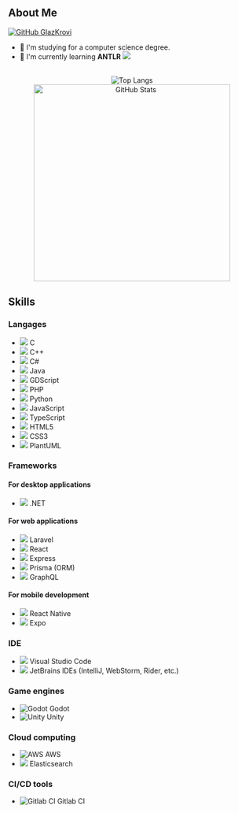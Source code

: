## About Me

 <a href="https://github.com/GlazKrovi">
    <img src="https://img.shields.io/github/followers/GlazKrovi?label=follow&style=social" alt="GitHub GlazKrovi" />
</a>
  
- 🔭 I'm studying for a computer science degree.
- 🌱 I'm currently learning **ANTLR** ![](https://img.shields.io/badge/ANTLR-9DC3FF?style=flat&logo=antlr&logoColor=black)

<div align="center">
  <br />
  <img src="https://github-readme-stats.vercel.app/api/top-langs/?username=GlazKrovi&layout=compact&theme=dark&hide_border=true" alt="Top Langs" />
  <br />
  <img src="https://github-readme-stats.vercel.app/api?username=GlazKrovi&show_icons=true&theme=bear" width="400" alt="GitHub Stats" />
  <br />
</div>

## Skills

### Langages

- ![](https://api.iconify.design/devicon:c.svg) C
- ![](https://api.iconify.design/devicon:cplusplus.svg) C++
- ![](https://api.iconify.design/devicon:csharp.svg) C#
- ![](https://api.iconify.design/devicon:java-wordmark.svg) Java
- ![](https://api.iconify.design/vscode-icons:file-type-gdscript.svg) GDScript
- ![](https://api.iconify.design/devicon:php.svg) PHP
- ![](https://api.iconify.design/devicon:python-wordmark.svg) Python
- ![](https://api.iconify.design/devicon:javascript.svg) JavaScript
- ![](https://api.iconify.design/devicon:typescript.svg) TypeScript
- ![](https://api.iconify.design/devicon:html5-wordmark.svg) HTML5
- ![](https://api.iconify.design/devicon:css3-wordmark.svg) CSS3
- ![](https://api.iconify.design/vscode-icons:file-type-plantuml.svg) PlantUML

### Frameworks

#### For desktop applications

- ![](https://api.iconify.design/devicon:dotnetcore.svg) .NET

#### For web applications

- ![](https://api.iconify.design/devicon:laravel-wordmark.svg) Laravel
- ![](https://api.iconify.design/devicon:react-wordmark.svg) React
- ![](https://api.iconify.design/devicon:express-wordmark.svg) Express
- ![](https://api.iconify.design/devicon:prisma-wordmark.svg) Prisma (ORM)
- ![](https://api.iconify.design/logos:graphql.svg) GraphQL

#### For mobile development

- ![](https://api.iconify.design/devicon:react.svg) React Native
- ![](https://api.iconify.design/logos:expo.svg) Expo

### IDE

- ![](https://api.iconify.design/devicon:vscode-wordmark.svg) Visual Studio Code
- ![](https://api.iconify.design/logos:jetbrains.svg) JetBrains IDEs (IntelliJ, WebStorm, Rider, etc.)

### Game engines

- ![Godot](https://api.iconify.design/logos:godot.svg) Godot
- ![Unity](https://api.iconify.design/logos:unity.svg) Unity

### Cloud computing

- ![AWS](https://api.iconify.design/logos:aws.svg) AWS
- ![](https://api.iconify.design/logos:elasticsearch.svg) Elasticsearch

### CI/CD tools

- ![Gitlab CI](https://api.iconify.design/logos:gitlab.svg) Gitlab CI
